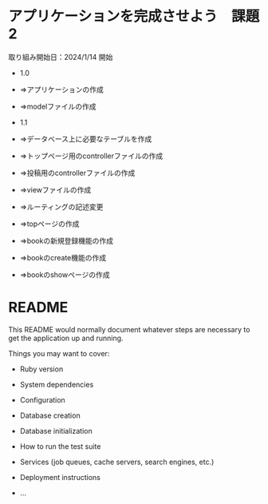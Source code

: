 
# アプリケーションを完成させよう　課題2

取り組み開始日：2024/1/14 開始

* 1.0
* ⇒アプリケーションの作成
* ⇒modelファイルの作成


* 1.1
* ⇒データベース上に必要なテーブルを作成
* ⇒トップページ用のcontrollerファイルの作成
* ⇒投稿用のcontrollerファイルの作成
* ⇒viewファイルの作成
* ⇒ルーティングの記述変更
* ⇒topページの作成
* ⇒bookの新規登録機能の作成
* ⇒bookのcreate機能の作成
* ⇒bookのshowページの作成





# README

This README would normally document whatever steps are necessary to get the
application up and running.

Things you may want to cover:

* Ruby version

* System dependencies

* Configuration

* Database creation

* Database initialization

* How to run the test suite

* Services (job queues, cache servers, search engines, etc.)

* Deployment instructions

* ...

